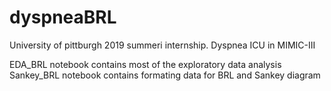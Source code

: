 # dyspneaBRL
University of pittburgh 2019 summeri internship. Dyspnea ICU in MIMIC-III

EDA_BRL notebook contains most of the exploratory data analysis
Sankey_BRL notebook contains formating data for BRL and Sankey diagram
